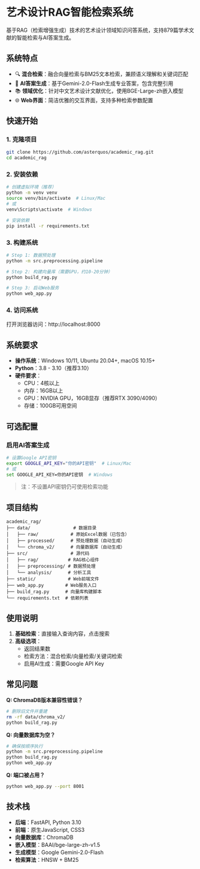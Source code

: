 # 艺术设计RAG智能检索系统

基于RAG（检索增强生成）技术的艺术设计领域知识问答系统，支持879篇学术文献的智能检索与AI答案生成。

## 系统特点

- 🔍 **混合检索**：融合向量检索与BM25文本检索，兼顾语义理解和关键词匹配
- 🤖 **AI答案生成**：基于Gemini-2.0-Flash生成专业答案，包含完整引用
- 📚 **领域优化**：针对中文艺术设计文献优化，使用BGE-Large-zh嵌入模型
- 🌐 **Web界面**：简洁优雅的交互界面，支持多种检索参数配置

## 快速开始

### 1. 克隆项目
```bash
git clone https://github.com/asterquos/academic_rag.git
cd academic_rag
```

### 2. 安装依赖
```bash
# 创建虚拟环境（推荐）
python -m venv venv
source venv/bin/activate  # Linux/Mac
# 或
venv\Scripts\activate  # Windows

# 安装依赖
pip install -r requirements.txt
```

### 3. 构建系统
```bash
# Step 1: 数据预处理
python -m src.preprocessing.pipeline

# Step 2: 构建向量库（需要GPU，约10-20分钟）
python build_rag.py

# Step 3: 启动Web服务
python web_app.py
```

### 4. 访问系统
打开浏览器访问：http://localhost:8000

## 系统要求

- **操作系统**：Windows 10/11, Ubuntu 20.04+, macOS 10.15+
- **Python**：3.8 - 3.10（推荐3.10）
- **硬件要求**：
  - CPU：4核以上
  - 内存：16GB以上
  - GPU：NVIDIA GPU，16GB显存（推荐RTX 3090/4090）
  - 存储：100GB可用空间

## 可选配置

### 启用AI答案生成
```bash
# 设置Google API密钥
export GOOGLE_API_KEY="你的API密钥"  # Linux/Mac
# 或
set GOOGLE_API_KEY=你的API密钥  # Windows
```
> 注：不设置API密钥仍可使用检索功能

## 项目结构
```
academic_rag/
├── data/                # 数据目录
│   ├── raw/            # 原始Excel数据（已包含）
│   ├── processed/      # 预处理数据（自动生成）
│   └── chroma_v2/      # 向量数据库（自动生成）
├── src/                # 源代码
│   ├── rag/           # RAG核心组件
│   ├── preprocessing/ # 数据预处理
│   └── analysis/      # 分析工具
├── static/            # Web前端文件
├── web_app.py        # Web服务入口
├── build_rag.py      # 向量库构建脚本
└── requirements.txt  # 依赖列表
```

## 使用说明

1. **基础检索**：直接输入查询内容，点击搜索
2. **高级选项**：
   - 返回结果数
   - 检索方法：混合检索/向量检索/关键词检索
   - 启用AI生成：需要Google API Key

## 常见问题

**Q: ChromaDB版本兼容性错误？**  
```bash
# 删除旧文件并重建
rm -rf data/chroma_v2/
python build_rag.py
```

**Q: 向量数据库为空？**  
```bash
# 确保按顺序执行
python -m src.preprocessing.pipeline
python build_rag.py
python web_app.py
```

**Q: 端口被占用？**  
```bash
python web_app.py --port 8001
```

## 技术栈

- **后端**：FastAPI, Python 3.10
- **前端**：原生JavaScript, CSS3
- **向量数据库**：ChromaDB
- **嵌入模型**：BAAI/bge-large-zh-v1.5
- **生成模型**：Google Gemini-2.0-Flash
- **检索算法**：HNSW + BM25
